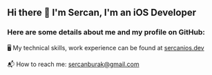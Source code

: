 ## Hi there 👋 I'm Sercan, I'm an iOS Developer 

### Here are some details about me and my profile on GitHub:

🖥  My technical skills, work experience can be found at [sercanios.dev](https://www.sercanios.dev)

📬  How to reach me: sercanburak@gmail.com

<!--
**SeRcCaN/SeRcCaN** is a ✨ _special_ ✨ repository because its `README.md` (this file) appears on your GitHub profile.

Here are some ideas to get you started:

- 🔭 I’m currently working on ...
- 🌱 I’m currently learning ...
- 👯 I’m looking to collaborate on ...
- 🤔 I’m looking for help with ...
- 💬 Ask me about ...
- 📫 How to reach me: ...
- 😄 Pronouns: ...
- ⚡ Fun fact: ...
-->
